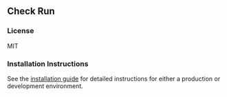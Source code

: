 ## Check Run

### License

MIT

### Installation Instructions

See the [installation guide](./docs/installationguide.md) for detailed instructions for either a production or development environment.
